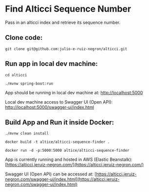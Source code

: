 # Find Alticci Sequence Number

Pass in an alticci index and retrieve its sequence number.

## Clone code:

`git clone git@github.com:julio-e-ruiz-negron/alticci.git`

## Run app in local dev machine:

`cd alticci`

`./mvnw spring-boot:run`

App should be running in local dev machine at: [http://localhost:5000](http://localhost:5000)

Local dev machine access to Swagger UI (Open API): [http://localhost:5000/swagger-ui/index.html](http://localhost:5000/swagger-ui/index.html)

## Build App and Run it inside Docker:

`./mvnw clean install`

`docker build -t altice/alticci-sequence-finder .`

`docker run -d -p:5000:5000 altice/alticci-sequence-finder`

App is currently running and hosted in AWS (Elastic Beanstalk): [https://alticci.jeruiz-negron.com/](https://alticci.jeruiz-negron.com/)

Swagger UI (Open API) can be accessed at: [https://alticci.jeruiz-negron.com/swagger-ui/index.html](https://alticci.jeruiz-negron.com/swagger-ui/index.html)

